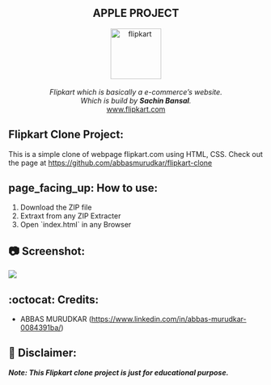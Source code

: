 <h2 align="center">APPLE PROJECT </h2>
<p align="center">
<img src="assets/apple.png" alt="flipkart" height="100" width="100" ><br><br>
<i>
Flipkart which is basically a e-commerce’s website.<br> Which is build by <strong>Sachin Bansal</strong>.
</i><br>
<a href="https://www.flipkart.com">www.flipkart.com</a><br>
</p>
<h2>Flipkart Clone Project:</h2>

This is a simple clone of webpage flipkart.com using HTML, CSS. Check out the page at
https://github.com/abbasmurudkar/flipkart-clone

<h2>page_facing_up: How to use:</h2>
<ol>
  <li>Download the ZIP file</li>
  <li>Extraxt from any ZIP Extracter</li>
  <li>Open `index.html` in any Browser</li>
  </ol>

## :camera: Screenshot:
<a href="https://www.github.com/abbasmurudkar">
  <img src="assets/flipli25.png">
  </a>

## :octocat: Credits:

- ABBAS MURUDKAR (https://www.linkedin.com/in/abbas-murudkar-0084391ba/)

## :memo: Disclaimer:

**_Note: This Flipkart clone project is just for educational purpose._**

